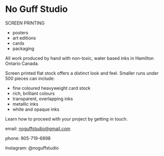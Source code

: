 # No Guff Studio
SCREEN PRINTING

- posters
- art editions
- cards
- packaging

All work produced by hand with non-toxic, water based inks in Hamilton Ontario Canada.

Screen printed flat stock offers a distinct look and feel.
Smaller runs under 500 pieces can include:
- fine coloured heavyweight card stock
- rich, brilliant colours 
- transparent, overlapping inks
- metallic inks
- white and opaque inks

Learn how to proceed with your project by getting in touch.

email: noguffstudio@gmail.com

phone: 905-719-6898

Instagram: @noguffstudio


